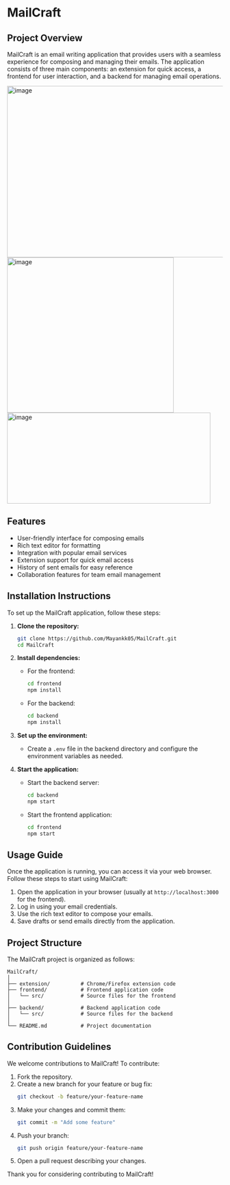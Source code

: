 # MailCraft

## Project Overview
MailCraft is an email writing application that provides users with a seamless experience for composing and managing their emails. The application consists of three main components: an extension for quick access, a frontend for user interaction, and a backend for managing email operations.

<img width="679" height="400" alt="image" src="https://github.com/user-attachments/assets/3d09ff3e-53af-48cb-9b60-2f04ca59143e" />

<img width="389" height="362" alt="image" src="https://github.com/user-attachments/assets/e147a29c-9564-4dd6-abb1-45b89344fa70" />
<img width="475" height="212" alt="image" src="https://github.com/user-attachments/assets/da67f2f9-9144-420d-85d6-49b2c08d2454" />



## Features
- User-friendly interface for composing emails
- Rich text editor for formatting
- Integration with popular email services
- Extension support for quick email access
- History of sent emails for easy reference
- Collaboration features for team email management

## Installation Instructions
To set up the MailCraft application, follow these steps:

1. **Clone the repository:**
   ```bash
   git clone https://github.com/Mayankk05/MailCraft.git
   cd MailCraft
   ```

2. **Install dependencies:**
   - For the frontend:
     ```bash
     cd frontend
     npm install
     ```

   - For the backend:
     ```bash
     cd backend
     npm install
     ```

3. **Set up the environment:**
   - Create a `.env` file in the backend directory and configure the environment variables as needed.

4. **Start the application:**
   - Start the backend server:
     ```bash
     cd backend
     npm start
     ```

   - Start the frontend application:
     ```bash
     cd frontend
     npm start
     ```

## Usage Guide
Once the application is running, you can access it via your web browser. Follow these steps to start using MailCraft:

1. Open the application in your browser (usually at `http://localhost:3000` for the frontend).
2. Log in using your email credentials.
3. Use the rich text editor to compose your emails.
4. Save drafts or send emails directly from the application.

## Project Structure
The MailCraft project is organized as follows:

```
MailCraft/
│
├── extension/          # Chrome/Firefox extension code
├── frontend/           # Frontend application code
│   └── src/            # Source files for the frontend
│
├── backend/            # Backend application code
│   └── src/            # Source files for the backend
│
└── README.md           # Project documentation
```

## Contribution Guidelines
We welcome contributions to MailCraft! To contribute:

1. Fork the repository.
2. Create a new branch for your feature or bug fix:
   ```bash
   git checkout -b feature/your-feature-name
   ```
3. Make your changes and commit them:
   ```bash
   git commit -m "Add some feature"
   ```
4. Push your branch:
   ```bash
   git push origin feature/your-feature-name
   ```
5. Open a pull request describing your changes.

Thank you for considering contributing to MailCraft!
